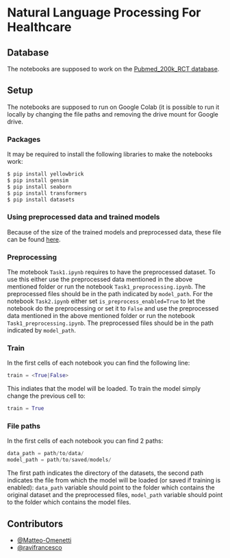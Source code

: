 # Natural Language Processing For Healthcare

## Database

The notebooks are supposed to work on the [Pubmed_200k_RCT database](https://github.com/Franck-Dernoncourt/pubmed-rct/tree/master/PubMed_200k_RCT).

## Setup

The notebooks are supposed to run on Google Colab (it is possible to run it locally by changing the file paths and removing the drive mount for Google drive.

### Packages
It may be required to install the following libraries to make the notebooks work:

```bash
$ pip install yellowbrick
$ pip install gensim
$ pip install seaborn
$ pip install transformers
$ pip install datasets
```

### Using preprocessed data and trained models

Because of the size of the trained models and preprocessed data, these file can be found [here](https://www.dropbox.com/sh/d10caanbn8tnggl/AACoUFDn_RhiGNucrRLTLW7qa?dl=0).

### Preprocessing

The motebook `Task1.ipynb` requires to have the preprocessed dataset. To use this either use the preprocessed data mentioned in the above mentioned folder or run the notebook `Task1_preprocessing.ipynb`. The preprocessed files should be in the path indicated by `model_path`. For the notebook `Task2.ipynb` either set `is_preprocess_enabled=True` to let the notebook do the preprocessing or set it to `False` and use the preprocessed data mentioned in the above mentioned folder or run the notebook `Task1_preprocessing.ipynb`. The preprocessed files should be in the path indicated by `model_path`.

### Train
In the first cells of each notebook you can find the following line:

```python
train = <True|False>
```

This indiates that the model will be loaded. To train the model simply change the previous cell to:

```python
train = True
```

### File paths
In the first cells of each notebook you can find 2 paths:

```python
data_path = path/to/data/
model_path = path/to/saved/models/
```

The first path indicates the directory of the datasets, the second path indicates the file from which the model will be loaded (or saved if training is enabled): ```data_path``` variable should point to the folder which contains the original dataset and the preprocessed files, ```model_path``` variable should point to the folder which contains the model files.

## Contributors

* [@Matteo-Omenetti](https://github.com/Matteo-Omenetti)
* [@ravifrancesco](https://github.com/ravifrancesco)
